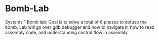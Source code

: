 # Bomb-Lab

Systems 1 Bomb lab: Goal is to solve a total of 6 phases to defuse the bomb. Lab will go over gdb debugger and how to navigate it,
how to read assembly code, and understanding control flow in assembly.
